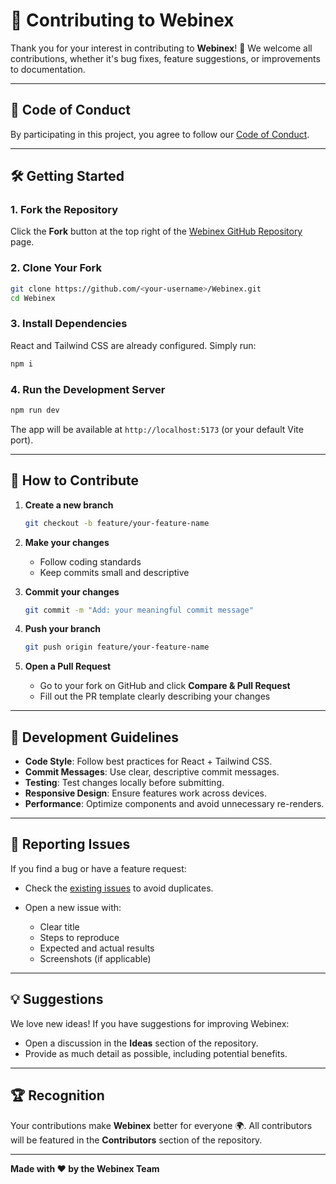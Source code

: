 # 🤝 Contributing to **Webinex**

Thank you for your interest in contributing to **Webinex**! 🎉
We welcome all contributions, whether it's bug fixes, feature suggestions, or improvements to documentation.

---

## 📜 Code of Conduct

By participating in this project, you agree to follow our [Code of Conduct](CODE_OF_CONDUCT.md).

---

## 🛠️ Getting Started

### 1. Fork the Repository

Click the **Fork** button at the top right of the [Webinex GitHub Repository](https://github.com/WebinexOfficial/Webinex.git) page.

### 2. Clone Your Fork

```bash
git clone https://github.com/<your-username>/Webinex.git
cd Webinex
```

### 3. Install Dependencies

React and Tailwind CSS are already configured. Simply run:

```bash
npm i
```

### 4. Run the Development Server

```bash
npm run dev
```

The app will be available at `http://localhost:5173` (or your default Vite port).

---

## 🌱 How to Contribute

1. **Create a new branch**

   ```bash
   git checkout -b feature/your-feature-name
   ```
2. **Make your changes**

   * Follow coding standards
   * Keep commits small and descriptive
3. **Commit your changes**

   ```bash
   git commit -m "Add: your meaningful commit message"
   ```
4. **Push your branch**

   ```bash
   git push origin feature/your-feature-name
   ```
5. **Open a Pull Request**

   * Go to your fork on GitHub and click **Compare & Pull Request**
   * Fill out the PR template clearly describing your changes

---

## 📏 Development Guidelines

* **Code Style**: Follow best practices for React + Tailwind CSS.
* **Commit Messages**: Use clear, descriptive commit messages.
* **Testing**: Test changes locally before submitting.
* **Responsive Design**: Ensure features work across devices.
* **Performance**: Optimize components and avoid unnecessary re-renders.

---

## 🐛 Reporting Issues

If you find a bug or have a feature request:

* Check the [existing issues](https://github.com/WebinexOfficial/Webinex/issues) to avoid duplicates.
* Open a new issue with:

  * Clear title
  * Steps to reproduce
  * Expected and actual results
  * Screenshots (if applicable)

---

## 💡 Suggestions

We love new ideas! If you have suggestions for improving Webinex:

* Open a discussion in the **Ideas** section of the repository.
* Provide as much detail as possible, including potential benefits.

---

## 🏆 Recognition

Your contributions make **Webinex** better for everyone 🌍.
All contributors will be featured in the **Contributors** section of the repository.

---

**Made with ❤️ by the Webinex Team**

